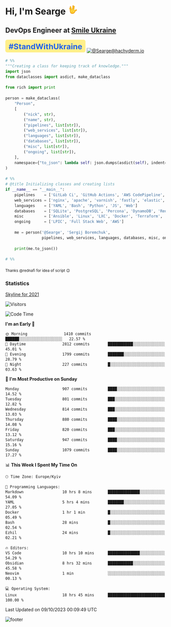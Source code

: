 # Hi, I'm Searge <img src="images/vulcan.webp" style="display: inline-block; margin: 0; height: 2rem" alt="Vulcan salute" />

## DevOps Engineer at [Smile Ukraine](https://smile-ukraine.com/en)

[![Stand With Ukraine](https://raw.githubusercontent.com/vshymanskyy/StandWithUkraine/main/badges/StandWithUkraine.svg)](https://stand-with-ukraine.pp.ua)
<a rel="me" href="https://hachyderm.io/@Searge">![@Searge@hachyderm.io](https://img.shields.io/badge/-@Searge-%232B90D9?logo=mastodon&logoColor=white)</a>

```python
# %%
"""Creating a class for keeping track of knowledge."""
import json
from dataclasses import asdict, make_dataclass

from rich import print

person = make_dataclass(
    "Person",
    [
        ("nick", str),
        ("name", str),
        ("pipelines", list[str]),
        ("web_services", list[str]),
        ("languages", list[str]),
        ("databases", list[str]),
        ("misc", list[str]),
        ("ongoing", list[str]),
    ],
    namespace={"to_json": lambda self: json.dumps(asdict(self), indent=4)},
)

# %%
# @title Initializing classes and creating lists
if __name__ == "__main__":
    pipelines    = ['GitLab Ci', 'GitHub Actions', 'AWS CodePipeline', 'Jenkins']
    web_services = ['nginx', 'apache', 'varnish', 'fastly', 'elastic', 'solr']
    languages    = ['YAML', 'Bash', 'Python', 'JS', 'Web']
    databases    = ['SQLite', 'PostgreSQL', 'Percona', 'DynamoDB', 'Redis']
    misc         = ['Ansible', 'Linux', 'LXC', 'Docker', 'Terraform', 'AWS']
    ongoing      = ['LPIC', 'Full Stack Web', 'AWS']

    me = person('@Searge', 'Sergij Boremchuk',
                pipelines, web_services, languages, databases, misc, ongoing)

    print(me.to_json())

# %%

```

<sub>Thanks @rednafi for idea of script :wink:</sub>

### Statistics

[Skyline for 2021](https://skyline.github.com/Searge/2021)

![Visitors](https://komarev.com/ghpvc/?username=searge&label=Profile%20views&color=0e75b6&style=flat) 
<!--START_SECTION:waka-->
![Code Time](http://img.shields.io/badge/Code%20Time-2%2C263%20hrs%2014%20mins-blue)

**I'm an Early 🐤** 

```text
🌞 Morning                1410 commits        ██████░░░░░░░░░░░░░░░░░░░   22.57 % 
🌆 Daytime                2812 commits        ███████████░░░░░░░░░░░░░░   45.01 % 
🌃 Evening                1799 commits        ███████░░░░░░░░░░░░░░░░░░   28.79 % 
🌙 Night                  227 commits         █░░░░░░░░░░░░░░░░░░░░░░░░   03.63 % 
```
📅 **I'm Most Productive on Sunday** 

```text
Monday                   907 commits         ████░░░░░░░░░░░░░░░░░░░░░   14.52 % 
Tuesday                  801 commits         ███░░░░░░░░░░░░░░░░░░░░░░   12.82 % 
Wednesday                814 commits         ███░░░░░░░░░░░░░░░░░░░░░░   13.03 % 
Thursday                 880 commits         ████░░░░░░░░░░░░░░░░░░░░░   14.08 % 
Friday                   820 commits         ███░░░░░░░░░░░░░░░░░░░░░░   13.12 % 
Saturday                 947 commits         ████░░░░░░░░░░░░░░░░░░░░░   15.16 % 
Sunday                   1079 commits        ████░░░░░░░░░░░░░░░░░░░░░   17.27 % 
```


📊 **This Week I Spent My Time On** 

```text
🕑︎ Time Zone: Europe/Kyiv

💬 Programming Languages: 
Markdown                 10 hrs 8 mins       ██████████████░░░░░░░░░░░   54.09 % 
YAML                     5 hrs 4 mins        ███████░░░░░░░░░░░░░░░░░░   27.05 % 
Docker                   1 hr 1 min          █░░░░░░░░░░░░░░░░░░░░░░░░   05.49 % 
Bash                     28 mins             █░░░░░░░░░░░░░░░░░░░░░░░░   02.54 % 
Ezhil                    24 mins             █░░░░░░░░░░░░░░░░░░░░░░░░   02.21 % 

🔥 Editors: 
VS Code                  10 hrs 10 mins      ██████████████░░░░░░░░░░░   54.29 % 
Obsidian                 8 hrs 32 mins       ███████████░░░░░░░░░░░░░░   45.58 % 
Neovim                   1 min               ░░░░░░░░░░░░░░░░░░░░░░░░░   00.13 % 

💻 Operating System: 
Linux                    18 hrs 45 mins      █████████████████████████   100.00 % 
```


 Last Updated on 09/10/2023 00:09:49 UTC
<!--END_SECTION:waka-->

![footer](https://capsule-render.vercel.app/api?type=waving&color=gradient&customColorList=14,21&height=82&section=footer)
